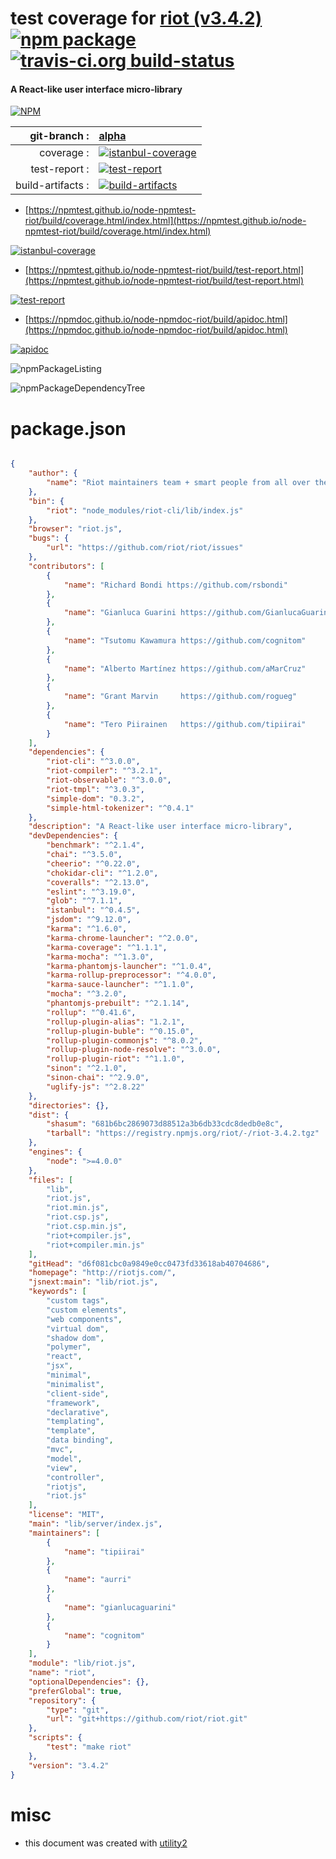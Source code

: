 # test coverage for  [riot (v3.4.2)](http://riotjs.com/)  [![npm package](https://img.shields.io/npm/v/npmtest-riot.svg?style=flat-square)](https://www.npmjs.org/package/npmtest-riot) [![travis-ci.org build-status](https://api.travis-ci.org/npmtest/node-npmtest-riot.svg)](https://travis-ci.org/npmtest/node-npmtest-riot)
#### A React-like user interface micro-library

[![NPM](https://nodei.co/npm/riot.png?downloads=true&downloadRank=true&stars=true)](https://www.npmjs.com/package/riot)

| git-branch : | [alpha](https://github.com/npmtest/node-npmtest-riot/tree/alpha)|
|--:|:--|
| coverage : | [![istanbul-coverage](https://npmtest.github.io/node-npmtest-riot/build/coverage.badge.svg)](https://npmtest.github.io/node-npmtest-riot/build/coverage.html/index.html)|
| test-report : | [![test-report](https://npmtest.github.io/node-npmtest-riot/build/test-report.badge.svg)](https://npmtest.github.io/node-npmtest-riot/build/test-report.html)|
| build-artifacts : | [![build-artifacts](https://npmtest.github.io/node-npmtest-riot/glyphicons_144_folder_open.png)](https://github.com/npmtest/node-npmtest-riot/tree/gh-pages/build)|

- [https://npmtest.github.io/node-npmtest-riot/build/coverage.html/index.html](https://npmtest.github.io/node-npmtest-riot/build/coverage.html/index.html)

[![istanbul-coverage](https://npmtest.github.io/node-npmtest-riot/build/screenCapture.buildCi.browser.%252Ftmp%252Fbuild%252Fcoverage.lib.html.png)](https://npmtest.github.io/node-npmtest-riot/build/coverage.html/index.html)

- [https://npmtest.github.io/node-npmtest-riot/build/test-report.html](https://npmtest.github.io/node-npmtest-riot/build/test-report.html)

[![test-report](https://npmtest.github.io/node-npmtest-riot/build/screenCapture.buildCi.browser.%252Ftmp%252Fbuild%252Ftest-report.html.png)](https://npmtest.github.io/node-npmtest-riot/build/test-report.html)

- [https://npmdoc.github.io/node-npmdoc-riot/build/apidoc.html](https://npmdoc.github.io/node-npmdoc-riot/build/apidoc.html)

[![apidoc](https://npmdoc.github.io/node-npmdoc-riot/build/screenCapture.buildCi.browser.%252Ftmp%252Fbuild%252Fapidoc.html.png)](https://npmdoc.github.io/node-npmdoc-riot/build/apidoc.html)

![npmPackageListing](https://npmtest.github.io/node-npmtest-riot/build/screenCapture.npmPackageListing.svg)

![npmPackageDependencyTree](https://npmtest.github.io/node-npmtest-riot/build/screenCapture.npmPackageDependencyTree.svg)



# package.json

```json

{
    "author": {
        "name": "Riot maintainers team + smart people from all over the world"
    },
    "bin": {
        "riot": "node_modules/riot-cli/lib/index.js"
    },
    "browser": "riot.js",
    "bugs": {
        "url": "https://github.com/riot/riot/issues"
    },
    "contributors": [
        {
            "name": "Richard Bondi https://github.com/rsbondi"
        },
        {
            "name": "Gianluca Guarini https://github.com/GianlucaGuarini"
        },
        {
            "name": "Tsutomu Kawamura https://github.com/cognitom"
        },
        {
            "name": "Alberto Martínez https://github.com/aMarCruz"
        },
        {
            "name": "Grant Marvin     https://github.com/rogueg"
        },
        {
            "name": "Tero Piirainen   https://github.com/tipiirai"
        }
    ],
    "dependencies": {
        "riot-cli": "^3.0.0",
        "riot-compiler": "^3.2.1",
        "riot-observable": "^3.0.0",
        "riot-tmpl": "^3.0.3",
        "simple-dom": "0.3.2",
        "simple-html-tokenizer": "^0.4.1"
    },
    "description": "A React-like user interface micro-library",
    "devDependencies": {
        "benchmark": "^2.1.4",
        "chai": "^3.5.0",
        "cheerio": "^0.22.0",
        "chokidar-cli": "^1.2.0",
        "coveralls": "^2.13.0",
        "eslint": "^3.19.0",
        "glob": "^7.1.1",
        "istanbul": "^0.4.5",
        "jsdom": "^9.12.0",
        "karma": "^1.6.0",
        "karma-chrome-launcher": "^2.0.0",
        "karma-coverage": "^1.1.1",
        "karma-mocha": "^1.3.0",
        "karma-phantomjs-launcher": "^1.0.4",
        "karma-rollup-preprocessor": "^4.0.0",
        "karma-sauce-launcher": "^1.1.0",
        "mocha": "^3.2.0",
        "phantomjs-prebuilt": "^2.1.14",
        "rollup": "^0.41.6",
        "rollup-plugin-alias": "1.2.1",
        "rollup-plugin-buble": "^0.15.0",
        "rollup-plugin-commonjs": "^8.0.2",
        "rollup-plugin-node-resolve": "^3.0.0",
        "rollup-plugin-riot": "^1.1.0",
        "sinon": "^2.1.0",
        "sinon-chai": "^2.9.0",
        "uglify-js": "^2.8.22"
    },
    "directories": {},
    "dist": {
        "shasum": "681b6bc2869073d88512a3b6db33cdc8dedb0e8c",
        "tarball": "https://registry.npmjs.org/riot/-/riot-3.4.2.tgz"
    },
    "engines": {
        "node": ">=4.0.0"
    },
    "files": [
        "lib",
        "riot.js",
        "riot.min.js",
        "riot.csp.js",
        "riot.csp.min.js",
        "riot+compiler.js",
        "riot+compiler.min.js"
    ],
    "gitHead": "d6f081cbc0a9849e0cc0473fd33618ab40704686",
    "homepage": "http://riotjs.com/",
    "jsnext:main": "lib/riot.js",
    "keywords": [
        "custom tags",
        "custom elements",
        "web components",
        "virtual dom",
        "shadow dom",
        "polymer",
        "react",
        "jsx",
        "minimal",
        "minimalist",
        "client-side",
        "framework",
        "declarative",
        "templating",
        "template",
        "data binding",
        "mvc",
        "model",
        "view",
        "controller",
        "riotjs",
        "riot.js"
    ],
    "license": "MIT",
    "main": "lib/server/index.js",
    "maintainers": [
        {
            "name": "tipiirai"
        },
        {
            "name": "aurri"
        },
        {
            "name": "gianlucaguarini"
        },
        {
            "name": "cognitom"
        }
    ],
    "module": "lib/riot.js",
    "name": "riot",
    "optionalDependencies": {},
    "preferGlobal": true,
    "repository": {
        "type": "git",
        "url": "git+https://github.com/riot/riot.git"
    },
    "scripts": {
        "test": "make riot"
    },
    "version": "3.4.2"
}
```



# misc
- this document was created with [utility2](https://github.com/kaizhu256/node-utility2)
